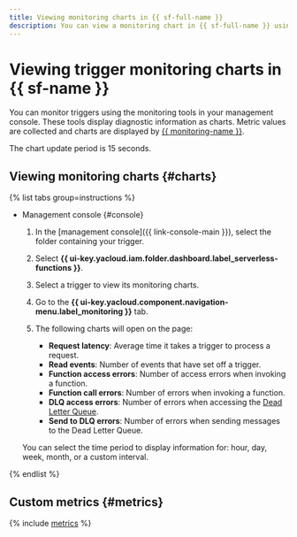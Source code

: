 ```yaml
---
title: Viewing monitoring charts in {{ sf-full-name }}
description: You can view a monitoring chart in {{ sf-full-name }} using the management console by selecting {{ sf-name }} and clicking the trigger of interest.
---
```


# Viewing trigger monitoring charts in {{ sf-name }}

You can monitor triggers using the monitoring tools in your management console. These tools display diagnostic information as charts. Metric values are collected and charts are displayed by [{{ monitoring-name }}](../../../monitoring/).

The chart update period is 15 seconds.

## Viewing monitoring charts {#charts}

{% list tabs group=instructions %}

- Management console {#console}

    1. In the [management console]({{ link-console-main }}), select the folder containing your trigger.

    1. Select **{{ ui-key.yacloud.iam.folder.dashboard.label_serverless-functions }}**.

    1. Select a trigger to view its monitoring charts.

    1. Go to the **{{ ui-key.yacloud.component.navigation-menu.label_monitoring }}** tab.

    1. The following charts will open on the page:

        * **Request latency**: Average time it takes a trigger to process a request.
        * **Read events**: Number of events that have set off a trigger.
        * **Function access errors**: Number of access errors when invoking a function.
        * **Function call errors**: Number of errors when invoking a function.
        * **DLQ access errors**: Number of errors when accessing the [Dead Letter Queue](../../concepts/dlq.md).
        * **Send to DLQ errors**: Number of errors when sending messages to the Dead Letter Queue.

    You can select the time period to display information for: hour, day, week, month, or a custom interval.

{% endlist %}

## Custom metrics {#metrics}

{% include [metrics](../../../_includes/functions/metrics.md) %}
